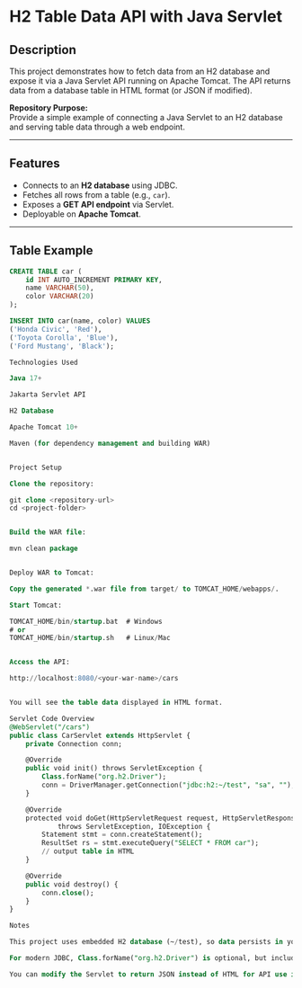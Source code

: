 # H2 Table Data API with Java Servlet

## Description
This project demonstrates how to fetch data from an H2 database and expose it via a Java Servlet API running on Apache Tomcat. The API returns data from a database table in HTML format (or JSON if modified).

**Repository Purpose:**  
Provide a simple example of connecting a Java Servlet to an H2 database and serving table data through a web endpoint.

---

## Features
- Connects to an **H2 database** using JDBC.
- Fetches all rows from a table (e.g., `car`).
- Exposes a **GET API endpoint** via Servlet.
- Deployable on **Apache Tomcat**.

---

## Table Example

```sql
CREATE TABLE car (
    id INT AUTO_INCREMENT PRIMARY KEY,
    name VARCHAR(50),
    color VARCHAR(20)
);

INSERT INTO car(name, color) VALUES
('Honda Civic', 'Red'),
('Toyota Corolla', 'Blue'),
('Ford Mustang', 'Black');

Technologies Used

Java 17+

Jakarta Servlet API

H2 Database

Apache Tomcat 10+

Maven (for dependency management and building WAR)


Project Setup

Clone the repository:

git clone <repository-url>
cd <project-folder>


Build the WAR file:

mvn clean package


Deploy WAR to Tomcat:

Copy the generated *.war file from target/ to TOMCAT_HOME/webapps/.

Start Tomcat:

TOMCAT_HOME/bin/startup.bat  # Windows
# or
TOMCAT_HOME/bin/startup.sh   # Linux/Mac


Access the API:

http://localhost:8080/<your-war-name>/cars


You will see the table data displayed in HTML format.

Servlet Code Overview
@WebServlet("/cars")
public class CarServlet extends HttpServlet {
    private Connection conn;

    @Override
    public void init() throws ServletException {
        Class.forName("org.h2.Driver");
        conn = DriverManager.getConnection("jdbc:h2:~/test", "sa", "");
    }

    @Override
    protected void doGet(HttpServletRequest request, HttpServletResponse response)
            throws ServletException, IOException {
        Statement stmt = conn.createStatement();
        ResultSet rs = stmt.executeQuery("SELECT * FROM car");
        // output table in HTML
    }

    @Override
    public void destroy() {
        conn.close();
    }
}

Notes

This project uses embedded H2 database (~/test), so data persists in your home directory.

For modern JDBC, Class.forName("org.h2.Driver") is optional, but included for compatibility.

You can modify the Servlet to return JSON instead of HTML for API use in frontend applications.
